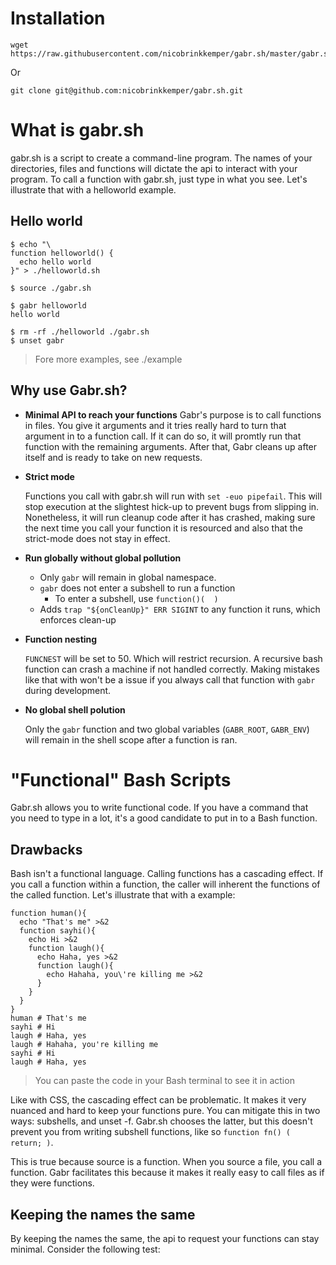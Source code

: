 # Installation
```
wget https://raw.githubusercontent.com/nicobrinkkemper/gabr.sh/master/gabr.sh
```
Or
```
git clone git@github.com:nicobrinkkemper/gabr.sh.git 
```


# What is gabr.sh
gabr.sh is a script to create a command-line program. The names of your directories, files and functions will dictate the api to interact with your program. To call a function with gabr.sh, just type in what you see. Let's illustrate that with a helloworld example.

## Hello world

```shell
$ echo "\
function helloworld() {
  echo hello world
}" > ./helloworld.sh
```
```shell
$ source ./gabr.sh
```
```shell
$ gabr helloworld
hello world
```
```shell
$ rm -rf ./helloworld ./gabr.sh
$ unset gabr
```
> Fore more examples, see ./example

## Why use Gabr.sh?

 - **Minimal API to reach your functions**
    Gabr's purpose is to call functions in files. You give it arguments and it
    tries really hard to turn that argument in to a function call. If it can do so,
    it will promtly run that function with the remaining arguments. After that,
    Gabr cleans up after itself and is ready to take on new requests.

 - **Strict mode**

    Functions you call with gabr.sh will run with `set -euo pipefail`. This will stop execution 
    at the slightest hick-up to prevent bugs from slipping in. Nonetheless, it will run
    cleanup code after it has crashed, making sure the next time you call your function
    it is resourced and also that the strict-mode does not stay in effect.

  - **Run globally without global pollution**

    - Only `gabr` will remain in global namespace.
    - `gabr` does not enter a subshell to run a function
      - To enter a subshell, use `function()(  )`
    - Adds `trap "${onCleanUp}" ERR SIGINT` to any function it runs, which enforces
      clean-up 

  - **Function nesting**

    `FUNCNEST` will be set to 50. Which will restrict recursion. A recursive bash function can crash a machine if not handled correctly. Making mistakes like that with won't be a issue
    if you always call that function with `gabr` during development.

  - **No global shell polution**
  
    Only the `gabr` function and two global variables (`GABR_ROOT`, `GABR_ENV`) will remain in the shell scope after a function is ran.

# "Functional" Bash Scripts
Gabr.sh allows you to write functional code. If you have a command that you need to
type in a lot, it's a good candidate to put in to a Bash function.

## Drawbacks
Bash isn't a functional language.  Calling functions has a cascading effect. If you call a function within a function, the caller will inherent the functions of the
called function. Let's illustrate that with a example:
```
function human(){
  echo "That's me" >&2
  function sayhi(){
    echo Hi >&2
    function laugh(){
      echo Haha, yes >&2
      function laugh(){
        echo Hahaha, you\'re killing me >&2
      }
    }
  }
}
human # That's me
sayhi # Hi
laugh # Haha, yes
laugh # Hahaha, you're killing me
sayhi # Hi
laugh # Haha, yes
```
> You can paste the code in your Bash terminal to see it in action

Like with CSS, the cascading effect can be problematic. It makes it very nuanced and
hard to keep your functions pure. You can mitigate this in two ways: subshells, and unset -f. Gabr.sh chooses the latter, but this doesn't prevent you from writing subshell functions, like so `function fn() ( return; )`.


This is true because source is a function. When you source a file, you call a
function. Gabr facilitates this because it makes it really easy to call files
as if they were functions. 

## Keeping the names the same

By keeping the names the same, the api to request your functions can stay minimal.
Consider the following test:

```

```
